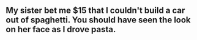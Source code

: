 ## My sister bet me $15 that I couldn't build a car out of spaghetti. You should have seen the look on her face as I drove pasta.
